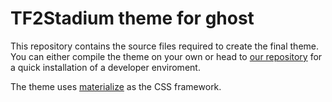 # TF2Stadium theme for ghost

This repository contains the source files required to create the final theme.
You can either compile the theme on your own or head to [our repository](https://github.com/TF2Stadium/Ghost-Environment) for a quick installation of a developer enviroment.

The theme uses [materialize](http://materializecss.com/) as the CSS framework.